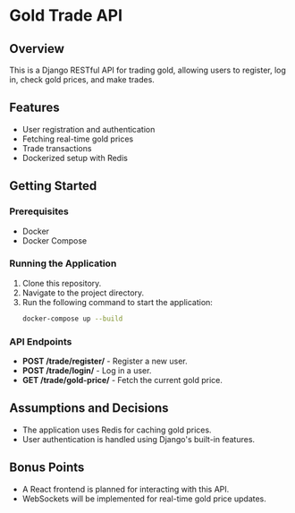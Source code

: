 # Gold Trade API

## Overview
This is a Django RESTful API for trading gold, allowing users to register, log in, check gold prices, and make trades.

## Features
- User registration and authentication
- Fetching real-time gold prices
- Trade transactions
- Dockerized setup with Redis

## Getting Started

### Prerequisites
- Docker
- Docker Compose

### Running the Application
1. Clone this repository.
2. Navigate to the project directory.
3. Run the following command to start the application:
    ```bash
    docker-compose up --build
    ```

### API Endpoints
- **POST /trade/register/** - Register a new user.
- **POST /trade/login/** - Log in a user.
- **GET /trade/gold-price/** - Fetch the current gold price.

## Assumptions and Decisions
- The application uses Redis for caching gold prices.
- User authentication is handled using Django's built-in features.

## Bonus Points
- A React frontend is planned for interacting with this API.
- WebSockets will be implemented for real-time gold price updates.
